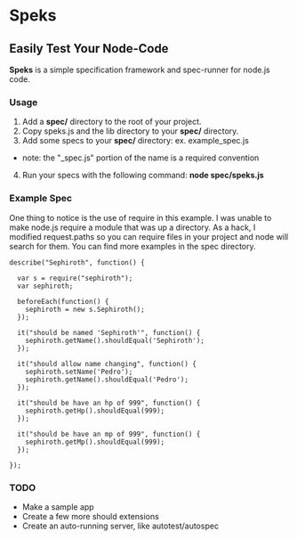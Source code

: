 Speks
=====

## Easily Test Your Node-Code

**Speks** is a simple specification framework and spec-runner for node.js code.

### Usage

1. Add a **spec/** directory to the root of your project.
2. Copy speks.js and the lib directory to your **spec/** directory.
3. Add some specs to your **spec/** directory: ex. example_spec.js
  * note: the "_spec.js" portion of the name is a required convention
4. Run your specs with the following command: **node spec/speks.js**

### Example Spec

One thing to notice is the use of require in this example.  I was unable to make node.js require a module that was up a directory.
As a hack, I modified request.paths so you can require files in your project and node will search for them.  You can find more
examples in the spec directory.

    describe("Sephiroth", function() {

      var s = require("sephiroth");
      var sephiroth;

      beforeEach(function() {
        sephiroth = new s.Sephiroth();
      });

      it("should be named 'Sephiroth'", function() {
        sephiroth.getName().shouldEqual('Sephiroth');
      });

      it("should allow name changing", function() {
        sephiroth.setName('Pedro');
        sephiroth.getName().shouldEqual('Pedro');
      });

      it("should be have an hp of 999", function() {
        sephiroth.getHp().shouldEqual(999);
      });

      it("should be have an mp of 999", function() {
        sephiroth.getMp().shouldEqual(999);
      });
      
    });

### TODO

* Make a sample app
* Create a few more should extensions
* Create an auto-running server, like autotest/autospec
